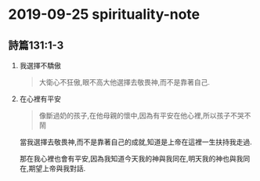 # 2019-09-25 spirituality-note

## 詩篇131:1-3

1. 我選擇不驕傲

   > 大衛心不狂傲,眼不高大他選擇去敬畏神,而不是靠著自己.

2. 在心裡有平安

   > 像斷過奶的孩子,在他母親的懷中,因為有平安在他心裡,所以孩子不哭不鬧

   當我選擇去敬畏神,而不是靠著自己的成就,知道是上帝在這裡一生扶持我走過.

   那在我心裡也會有平安,因為我知道今天我的神與我同在,明天我的神也與我同在,期望上帝與我對話.

